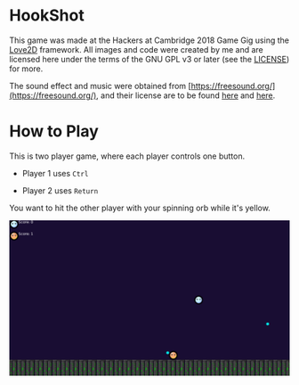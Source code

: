 # HookShot

This game was made at the Hackers at Cambridge 2018 Game Gig using the [Love2D](https://love2d.org/) framework. All images and code were created by me and are licensed here under the terms of the GNU GPL v3 or later (see the [LICENSE](LICENSE)) for more.

The sound effect and music were obtained from [https://freesound.org/](https://freesound.org/), and their license are to be found [here](music/background.license) and [here](music/lasershot.license).


# How to Play

This is two player game, where each player controls one button.

- Player 1 uses `Ctrl`

- Player 2 uses `Return`

You want to hit the other player with your spinning orb while it's yellow.

![screenshot](images/screenshot.png)
